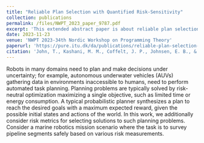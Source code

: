 ```yaml
---
title: "Reliable Plan Selection with Quantified Risk-Sensitivity"
collection: publications
permalink: /files/NWPT_2023_paper_9787.pdf
excerpt: 'This extended abstract paper is about reliable plan selection for marine robots.'
date: 2023-11-23
venue: 'NWPT 2023-34th Nordic Workshop on Programming Theory'
paperurl: 'https://pure.itu.dk/da/publications/reliable-plan-selection-with-quantified-risk-sensitivity'
citation: 'John, T., Kashani, M. M., Coffelt, J. P., Johnsen, E. B., & Wasowski, A. (2023). &quot;Reliable Plan Selection with Quantified Risk-Sensitivity.&quot; <i>In NWPT 2023-34th Nordic Workshop on Programming Theory</i>.'
---
```


Robots in many domains need to plan and make decisions under uncertainty; for example, autonomous underwater vehicles (AUVs) gathering data in environments inaccessible to humans, need to perform automated task planning. Planning problems are typically solved by risk-neutral optimization maximizing a single objective, such as limited time or energy consumption. A typical probabilistic planner synthesizes a plan to reach the desired goals with a maximum expected reward, given the possible initial states and actions of the world. In this work, we additionally consider risk metrics for selecting solutions to such planning problems. Consider a marine robotics mission scenario where the task is to survey pipeline segments safely based on various risk measurements.